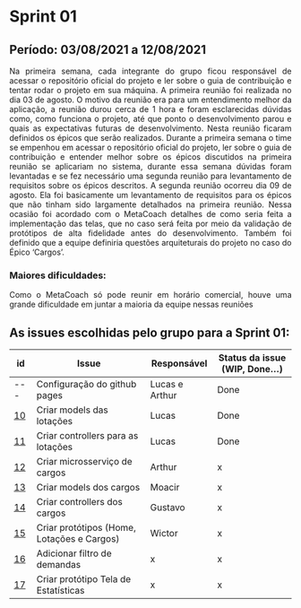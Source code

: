 # Sprint 01

## Período: 03/08/2021 a 12/08/2021

<p align="justify"> Na primeira semana, cada integrante do grupo ficou responsável de acessar o repositório oficial do projeto e ler sobre o guia de contribuição e tentar rodar o projeto em sua máquina.
A primeira reunião foi realizada no dia 03 de agosto. O motivo da reunião era para um entendimento melhor da aplicação, a reunião durou cerca de 1 hora e foram esclarecidas dúvidas como, como funciona o projeto, até que ponto o desenvolvimento parou e quais as expectativas futuras de desenvolvimento. Nesta reunião ficaram definidos os épicos que serão realizados.
Durante a primeira semana o time se empenhou em  acessar o repositório oficial do projeto, ler sobre o guia de contribuição e entender melhor sobre os épicos discutidos na primeira reunião se aplicariam no sistema, durante essa semana dúvidas foram levantadas e se fez necessário uma segunda reunião para levantamento de requisitos sobre os épicos descritos. 
A segunda reunião ocorreu dia 09 de agosto. Ela foi basicamente um levantamento de requisitos para os épicos que não tinham sido largamente detalhados na primeira reunião. Nessa ocasião foi acordado com o MetaCoach detalhes de como seria feita a implementação das telas, que no caso será feita por meio da validação de protótipos de alta fidelidade antes do desenvolvimento. Também foi definido que a equipe definiria questões arquiteturais do projeto no caso do Épico ‘Cargos’. </p>

### Maiores dificuldades:

<p align="justify"> Como o MetaCoach só pode reunir em horário comercial, houve uma grande dificuldade em juntar a maioria da equipe nessas reuniões </p>



## As issues escolhidas pelo grupo para a Sprint 01:

| id | Issue | Responsável | Status da issue (WIP, Done…)|
| ---- | ---- | ----- | ------ |
|--- | Configuração do github pages | Lucas e Arthur | Done |
| [10](https://github.com/DITGO/2020-2-SiGeD/issues/10) | Criar models das lotações | Lucas | Done |
| [11](https://github.com/DITGO/2020-2-SiGeD/issues/11) | Criar controllers para as lotações | Lucas | Done |
| [12](https://github.com/DITGO/2020-2-SiGeD/issues/12) | Criar microsserviço de cargos | Arthur| x |
| [13](https://github.com/DITGO/2020-2-SiGeD/issues/13) | Criar models dos cargos | Moacir | x |
| [14](https://github.com/DITGO/2020-2-SiGeD/issues/14) | Criar controllers dos cargos | Gustavo | x |
| [15](https://github.com/DITGO/2020-2-SiGeD/issues/15) | Criar protótipos (Home, Lotações e Cargos) | Wictor | x |
| [16](https://github.com/DITGO/2020-2-SiGeD/issues/16) | Adicionar filtro de demandas | x  | x |
| [17](https://github.com/DITGO/2020-2-SiGeD/issues/17) | Criar protótipo Tela de Estatísticas | x | x |











